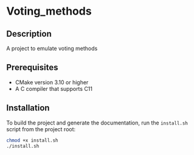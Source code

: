 # Voting_methods

## Description

A project to emulate voting methods

## Prerequisites

- CMake version 3.10 or higher
- A C compiler that supports C11

## Installation

To build the project and generate the documentation, run the `install.sh` script from the project root:

```sh
chmod +x install.sh
./install.sh
```